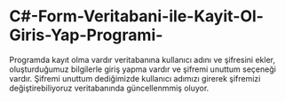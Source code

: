 # C#-Form-Veritabani-ile-Kayit-Ol-Giris-Yap-Programi-
Programda kayıt olma vardır veritabanına kullanıcı adını ve şifresini ekler, oluşturduğumuz bilgilerle giriş yapma vardır ve şifremi unuttum seçeneği vardır. Şifremi unuttum dediğimizde kullanıcı adımızı girerek şifremizi değiştirebiliyoruz veritabanında güncellenmmiş oluyor.
